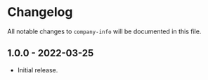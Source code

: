 # Changelog

All notable changes to `company-info` will be documented in this file.

## 1.0.0 - 2022-03-25

- Initial release.
